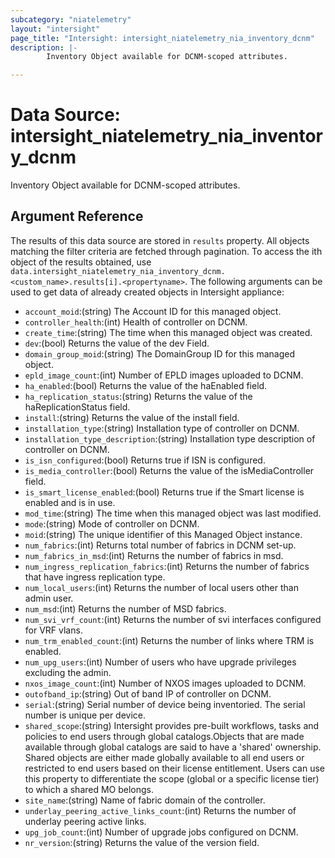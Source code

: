 ```yaml
---
subcategory: "niatelemetry"
layout: "intersight"
page_title: "Intersight: intersight_niatelemetry_nia_inventory_dcnm"
description: |-
        Inventory Object available for DCNM-scoped attributes.

---
```


# Data Source: intersight_niatelemetry_nia_inventory_dcnm
Inventory Object available for DCNM-scoped attributes.
## Argument Reference
The results of this data source are stored in `results` property.
All objects matching the filter criteria are fetched through pagination.
To access the ith object of the results obtained, use `data.intersight_niatelemetry_nia_inventory_dcnm.<custom_name>.results[i].<propertyname>`.
The following arguments can be used to get data of already created objects in Intersight appliance:
* `account_moid`:(string) The Account ID for this managed object. 
* `controller_health`:(int) Health of controller on DCNM. 
* `create_time`:(string) The time when this managed object was created. 
* `dev`:(bool) Returns the value of the dev Field. 
* `domain_group_moid`:(string) The DomainGroup ID for this managed object. 
* `epld_image_count`:(int) Number of EPLD images uploaded to DCNM. 
* `ha_enabled`:(bool) Returns the value of the haEnabled field. 
* `ha_replication_status`:(string) Returns the value of the haReplicationStatus field. 
* `install`:(string) Returns the value of the install field. 
* `installation_type`:(string) Installation type of controller on DCNM. 
* `installation_type_description`:(string) Installation type description of controller on DCNM. 
* `is_isn_configured`:(bool) Returns true if ISN is configured. 
* `is_media_controller`:(bool) Returns the value of the isMediaController field. 
* `is_smart_license_enabled`:(bool) Returns true if the Smart license is enabled and is in use. 
* `mod_time`:(string) The time when this managed object was last modified. 
* `mode`:(string) Mode of controller on DCNM. 
* `moid`:(string) The unique identifier of this Managed Object instance. 
* `num_fabrics`:(int) Returns total number of fabrics in DCNM set-up. 
* `num_fabrics_in_msd`:(int) Returns the number of fabrics in msd. 
* `num_ingress_replication_fabrics`:(int) Returns the number of fabrics that have ingress replication type. 
* `num_local_users`:(int) Returns the number of local users other than admin user. 
* `num_msd`:(int) Returns the number of MSD fabrics. 
* `num_svi_vrf_count`:(int) Returns the number of svi interfaces configured for VRF vlans. 
* `num_trm_enabled_count`:(int) Returns the number of links where TRM is enabled. 
* `num_upg_users`:(int) Number of users who have upgrade privileges excluding the admin. 
* `nxos_image_count`:(int) Number of NXOS images uploaded to DCNM. 
* `outofband_ip`:(string) Out of band IP of controller on DCNM. 
* `serial`:(string) Serial number of device being inventoried. The serial number is unique per device. 
* `shared_scope`:(string) Intersight provides pre-built workflows, tasks and policies to end users through global catalogs.Objects that are made available through global catalogs are said to have a 'shared' ownership. Shared objects are either made globally available to all end users or restricted to end users based on their license entitlement. Users can use this property to differentiate the scope (global or a specific license tier) to which a shared MO belongs. 
* `site_name`:(string) Name of fabric domain of the controller. 
* `underlay_peering_active_links_count`:(int) Returns the number of underlay peering active links. 
* `upg_job_count`:(int) Number of upgrade jobs configured on DCNM. 
* `nr_version`:(string) Returns the value of the version field. 
 
